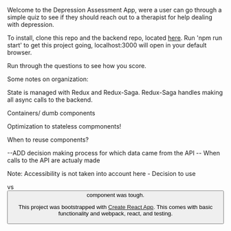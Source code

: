 Welcome to the Depression Assessment App, were a user can go through a simple quiz to see if they should reach out to a therapist for help dealing with depression.

To install, clone this repo and the backend repo, located [here](https://github.com/wolenskyatwork/depression-api).
Run 'npm run start' to get this project going, localhost:3000 will open in your default browser.

Run through the questions to see how you score.

Some notes on organization:

State is managed with Redux and Redux-Saga. Redux-Saga handles making all async calls to the backend.

Containers/ dumb components

Optimization to stateless compmonents!

When to reuse components?

--ADD decision making process for which data came from the API
-- When calls to the API are actualy made

Note: Accessibility is not taken into account here - Decision to use <div> vs <button> component was tough.

This project was bootstrapped with [Create React App](https://github.com/facebookincubator/create-react-app). This comes with basic functionality and webpack, react, and testing.
